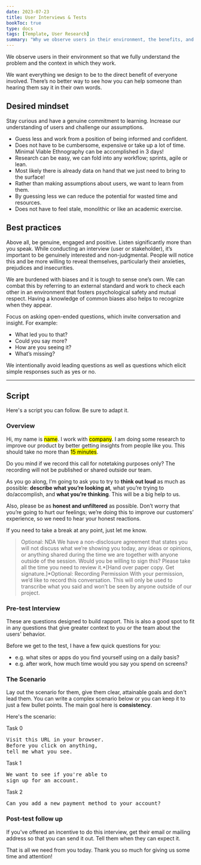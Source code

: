 ```yaml
---
date: 2023-07-23
title: User Interviews & Tests
bookToc: true
type: docs
tags: [Template, User Research]
summary: "Why we observe users in their environment, the benefits, and a script for getting started."
---
```


We observe users in their environment so that we fully understand the problem and the context in which they work.

We want everything we design to be to the direct benefit of everyone involved. There’s no better way to see how you can help someone than hearing them say it in their own words.

## Desired mindset
Stay curious and have a genuine commitment to learning. Increase our understanding of users and challenge our assumptions.

- Guess less and work from a position of being informed and confident.
- Does not have to be cumbersome, expensive or take up a lot of time. Minimal Viable Ethnography can be accomplished in 3 days!
- Research can be easy, we can fold into any workflow; sprints, agile or lean.
- Most likely there is already data on hand that we just need to bring to the surface!
- Rather than making assumptions about users, we want to learn from them.
- By guessing less we can reduce the potential for wasted time and resources.
- Does not have to feel stale, monolithic or like an academic exercise.

## Best practices
Above all, be genuine, engaged and positive. Listen significantly more than you speak. While conducting an interview (user or stakeholder), it’s important to be genuinely interested and non-judgmental. People will notice this and be more willing to reveal themselves, particularly their anxieties, prejudices and insecurities.

We are burdened with biases and it is tough to sense one’s own. We can combat this by referring to an external standard and work to check each other in an environment that fosters psychological safety and mutual respect. Having a knowledge of common biases also helps to recognize when they appear.

Focus on asking open-ended questions, which invite conversation and insight. For example:

- What led you to that?
- Could you say more?
- How are you seeing it?
- What’s missing?

We intentionally avoid leading questions as well as questions which elicit simple responses such as yes or no.

---

## Script
Here's a script you can follow. Be sure to adapt it.

### Overview

Hi, my name is <mark>name</mark>. I work with <mark>company</mark>. I am doing some research to improve our product by better getting insights from people like you. This should take no more than <mark>15 minutes</mark>.

Do you mind if we record this call for notetaking purposes only? The recording will not be published or shared outside our team.

As you go along, I’m going to ask you to try to **think out loud** as much as possible: **describe what you’re looking at**, what you’re trying to do/accomplish, and **what you’re thinking**. This will be a big help to us.

Also, please be as **honest and unfiltered** as possible. Don’t worry that you’re going to hurt our feelings; we’re doing this to improve our customers’ experience, so we need to hear your honest reactions.

If you need to take a break at any point, just let me know.

> Optional: NDA
We have a non-disclosure agreement that states you will not discuss what we’re showing you today, any ideas or opinions, or anything shared during the time we are together with anyone outside of the session. Would you be willing to sign this? Please take all the time you need to review it.*[Hand over paper copy. Get signature.]*Optional: Recording Permission
With your permission, we’d like to record this conversation. This will only be used to transcribe what you said and won’t be seen by anyone outside of our project.
> 

### Pre-test Interview
These are questions designed to build rapport. This is also a good spot to fit in any questions that give greater context to you or the team about the users' behavior.

Before we get to the test, I have a few quick questions for you:

- e.g. what sites or apps do you find yourself using on a daily basis?
- e.g. after work, how much time would you say you spend on screens?


### The Scenario
Lay out the scenario for them, give them clear, attainable goals and don't lead them. You can write a complex scenario below or you can keep it to just a few bullet points. The main goal here is **consistency**.

Here's the scenario:

Task 0
<pre>Visit this URL in your browser. 
Before you click on anything,
tell me what you see. </pre>

Task 1
<pre>We want to see if you're able to 
sign up for an account.</pre>

Task 2
<pre>Can you add a new payment method to your account?</pre>


### Post-test follow up
If you've offered an incentive to do this interview, get their email or mailing address so that you can send it out. Tell them when they can expect it.


That is all we need from you today. Thank you so much for giving us some time and attention!